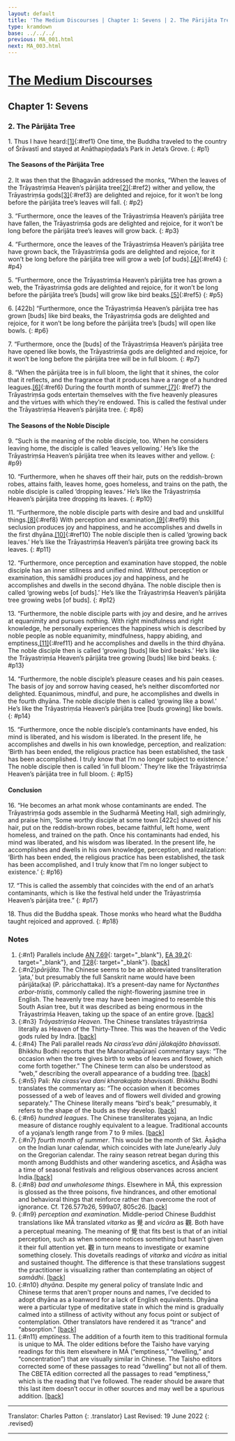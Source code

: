 ```yaml
---
layout: default
title: 'The Medium Discourses | Chapter 1: Sevens | 2. The Pārijāta Tree'
type: kramdown
base: ../../../
previous: MA_001.html
next: MA_003.html
---
```

# [The Medium Discourses](index.html)
## Chapter 1: Sevens
### 2. The Pārijāta Tree

1\. Thus I have heard:[\[1\]](#n1){:#ref1} One time, the Buddha traveled to the country of Śrāvastī and stayed at Anāthapiṇḍada’s Park in Jeta’s Grove.
{: #p1}

#### The Seasons of the Pārijāta Tree

2\. It was then that the Bhagavān addressed the monks, “When the leaves of the Trāyastriṃśa Heaven’s pārijāta tree[\[2\]](#n2){:#ref2} wither and yellow, the Trāyastriṃśa gods[\[3\]](#n3){:#ref3} are delighted and rejoice, for it won’t be long before the pārijāta tree’s leaves will fall.
{: #p2}

3\. “Furthermore, once the leaves of the Trāyastriṃśa Heaven’s pārijāta tree have fallen, the Trāyastriṃśa gods are delighted and rejoice, for it won’t be long before the pārijāta tree’s leaves will grow back.
{: #p3}

4\. “Furthermore, once the leaves of the Trāyastriṃśa Heaven’s pārijāta tree have grown back, the Trāyastriṃśa gods are delighted and rejoice, for it won’t be long before the pārijāta tree will grow a web [of buds].[\[4\]](#n4){:#ref4}
{: #p4}

5\. “Furthermore, once the Trāyastriṃśa Heaven’s pārijāta tree has grown a web, the Trāyastriṃśa gods are delighted and rejoice, for it won’t be long before the pārijāta tree’s [buds] will grow like bird beaks.[\[5\]](#n5){:#ref5}
{: #p5}

6\. [422b] “Furthermore, once the Trāyastriṃśa Heaven’s pārijāta tree has grown [buds] like bird beaks, the Trāyastriṃśa gods are delighted and rejoice, for it won’t be long before the pārijāta tree’s [buds] will open like bowls.
{: #p6}

7\. “Furthermore, once the [buds] of the Trāyastriṃśa Heaven’s pārijāta tree have opened like bowls, the Trāyastriṃśa gods are delighted and rejoice, for it won’t be long before the pārijāta tree will be in full bloom.
{: #p7}

8\. “When the pārijāta tree is in full bloom, the light that it shines, the color that it reflects, and the fragrance that it produces have a range of a hundred leagues.[\[6\]](#n6){:#ref6} During the fourth month of summer,[\[7\]](#n7){: #ref7} the Trāyastriṃśa gods entertain themselves with the five heavenly pleasures and the virtues with which they’re endowed. This is called the festival under the Trāyastriṃśa Heaven’s pārijāta tree.
{: #p8}

#### The Seasons of the Noble Disciple

9\. “Such is the meaning of the noble disciple, too. When he considers leaving home, the disciple is called ‘leaves yellowing.’ He’s like the Trāyastriṃśa Heaven’s pārijāta tree when its leaves wither and yellow.
{: #p9}

10\. “Furthermore, when he shaves off their hair, puts on the reddish-brown robes, attains faith, leaves home, goes homeless, and trains on the path, the noble disciple is called ‘dropping leaves.’ He’s like the Trāyastriṃśa Heaven’s pārijāta tree dropping its leaves.
{: #p10}

11\. “Furthermore, the noble disciple parts with desire and bad and unskillful things.[\[8\]](#n8){:#ref8} With perception and examination,[\[9\]](#n9){:#ref9} this seclusion produces joy and happiness, and he accomplishes and dwells in the first dhyāna.[\[10\]](#n10){:#ref10} The noble disciple then is called ‘growing back leaves.’ He’s like the Trāyastriṃśa Heaven’s pārijāta tree growing back its leaves.
{: #p11}

12\. “Furthermore, once perception and examination have stopped, the noble disciple has an inner stillness and unified mind. Without perception or examination, this samādhi produces joy and happiness, and he accomplishes and dwells in the second dhyāna. The noble disciple then is called ‘growing webs [of buds].’ He’s like the Trāyastriṃśa Heaven’s pārijāta tree growing webs [of buds].
{: #p12}

13\. “Furthermore, the noble disciple parts with joy and desire, and he arrives at equanimity and pursues nothing. With right mindfulness and right knowledge, he personally experiences the happiness which is described by noble people as noble equanimity, mindfulness, happy abiding, and emptiness,[\[11\]](#n11){:#ref11} and he accomplishes and dwells in the third dhyāna. The noble disciple then is called ‘growing [buds] like bird beaks.’ He’s like the Trāyastriṃśa Heaven’s pārijāta tree growing [buds] like bird beaks.
{: #p13}

14\. “Furthermore, the noble disciple’s pleasure ceases and his pain ceases. The basis of joy and sorrow having ceased, he’s neither discomforted nor delighted. Equanimous, mindful, and pure, he accomplishes and dwells in the fourth dhyāna. The noble disciple then is called ‘growing like a bowl.’ He’s like the Trāyastriṃśa Heaven’s pārijāta tree [buds growing] like bowls.
{: #p14}

15\. “Furthermore, once the noble disciple’s contaminants have ended, his mind is liberated, and his wisdom is liberated. In the present life, he accomplishes and dwells in his own knowledge, perception, and realization: ‘Birth has been ended, the religious practice has been established, the task has been accomplished. I truly know that I’m no longer subject to existence.’ The noble disciple then is called ‘in full bloom.’ They’re like the Trāyastriṃśa Heaven’s pārijāta tree in full bloom.
{: #p15}

#### Conclusion

16\. “He becomes an arhat monk whose contaminants are ended. The Trāyastriṃśa gods assemble in the Sudharmā Meeting Hall, sigh admiringly, and praise him, ‘Some worthy disciple at some town [422c] shaved off his hair, put on the reddish-brown robes, became faithful, left home, went homeless, and trained on the path. Once his contaminants had ended, his mind was liberated, and his wisdom was liberated. In the present life, he accomplishes and dwells in his own knowledge, perception, and realization: ‘Birth has been ended, the religious practice has been established, the task has been accomplished, and I truly know that I’m no longer subject to existence.’
{: #p16}

17\. “This is called the assembly that coincides with the end of an arhat’s contaminants, which is like the festival held under the Trāyastriṃśa Heaven’s pārijāta tree.”
{: #p17}

18\. Thus did the Buddha speak. Those monks who heard what the Buddha taught rejoiced and approved.
{: #p18}

### Notes

1. {:#n1} Parallels include [AN 7.69](https://suttacentral.net/an7.69){: target="_blank"}, [EA 39.2](https://suttacentral.net/ea39.2){: target="_blank"}, and [T28](https://suttacentral.net/T28){: target="_blank"}. [\[back\]](#ref1)
2. {:#n2}*pārijāta*. The Chinese seems to be an abbreviated transliteration ‘jata,’ but presumably the full Sanskrit name would have been pārijāta(ka) (P. pāricchattaka). It’s a present-day name for *Nyctanthes arbor-tristis*, commonly called the night-flowering jasmine tree in English. The heavenly tree may have been imagined to resemble this South Asian tree, but it was described as being enormous in the Trāyastriṃśa Heaven, taking up the space of an entire grove. [\[back\]](#ref2)
3. {:#n3} *Trāyastriṃśa Heaven*. The Chinese translates trāyastriṃśa literally as Heaven of the Thirty-Three. This was the heaven of the Vedic gods ruled by Indra. [\[back\]](#ref3)
4. {:#n4} The Pali parallel reads *Na cirass’eva dāni jālakajāto bhavissati*. Bhikkhu Bodhi reports that the Manorathapūraṇī commentary says: “The occasion when the tree gives birth to webs of leaves and flower, which come forth together.” The Chinese term can also be understood as “web,” describing the overall appearance of a budding tree. [\[back\]](#ref4)
5. {:#n5} Pali: *Na cirass’eva dani kharakajato bhavissati*. Bhikkhu Bodhi translates the commentary as: “The occasion when it becomes possessed of a web of leaves and of flowers well divided and growing separately.” The Chinese literally means “bird's beak;” presumably, it refers to the shape of the buds as they develop. [\[back\]](#ref5)
6. {:#n6} *hundred leagues*. The Chinese transliterates yojana, an Indic measure of distance roughly equivalent to a league. Traditional accounts of a yojana’s length range from 7 to 9 miles. [\[back\]](#ref6)
7. {:#n7} *fourth month of summer*. This would be the month of Skt. Āṣāḍha on the Indian lunar calendar, which coincides with late June/early July on the Gregorian calendar. The rainy season retreat began during this month among Buddhists and other wandering ascetics, and Āṣāḍha was a time of seasonal festivals and religious observances across ancient India.[\[back\]](#ref7)
8. {:#n8} *bad and unwholesome things*. Elsewhere in MĀ, this expression is glossed as the three poisons, five hindrances, and other emotional and behavioral things that reinforce rather than overcome the root of ignorance. Cf. T26.577b26, 599a07, 805c26. [\[back\]](#ref8)
9. {:#n9} *perception and examination*. Middle-period Chinese Buddhist translations like MĀ translated *vitarka* as 覺 and *vicāra* as 觀. Both have a perceptual meaning. The meaning of 覺 that fits best is that of an initial perception, such as when someone notices something but hasn’t given it their full attention yet. 觀 in turn means to investigate or examine something closely. This dovetails readings of *vitarka* and *vicāra* as initial and sustained thought. The difference is that these translations suggest the practitioner is visualizing rather than contemplating an object of *samādhi*. [\[back\]](#ref9)
10. {:#n10} *dhyāna*. Despite my general policy of translate Indic and Chinese terms that aren't proper nouns and names, I’ve decided to adopt dhyāna as a loanword for a lack of English equivalents. Dhyāna were a particular type of meditative state in which the mind is gradually calmed into a stillness of activity without any focus point or subject of contemplation. Other translators have rendered it as “trance” and “absorption.” [\[back\]](#ref10)
11. {:#n11} *emptiness*. The addition of a fourth item to this traditional formula is unique to MĀ. The older editions before the Taisho have varying readings for this item elsewhere in MĀ (“emptiness,” “dwelling,” and “concentration”) that are visually similar in Chinese. The Taisho editors corrected some of these passages to read “dwelling” but not all of them. The CBETA edition corrected all the passages to read “emptiness,” which is the reading that I’ve followed. The reader should be aware that this last item doesn’t occur in other sources and may well be a spurious addition. [\[back\]](#ref7)

---

Translator: Charles Patton
{: .translator}
Last Revised: 19 June 2022
{: .revised}

---
